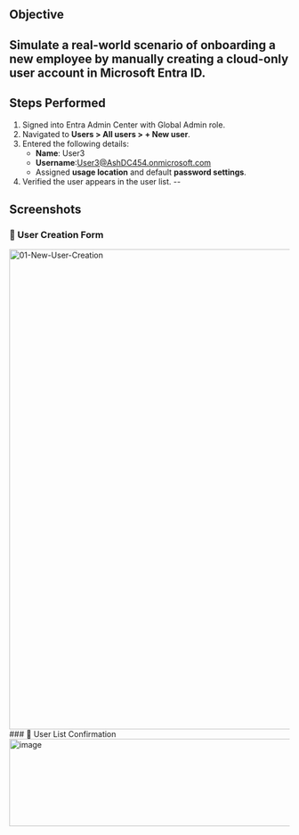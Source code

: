 
## Objective
Simulate a real-world scenario of onboarding a new employee by manually creating a cloud-only user account in Microsoft Entra ID.
--
## Steps Performed
1. Signed into Entra Admin Center with Global Admin role.
2. Navigated to **Users > All users > + New user**.
3. Entered the following details:
   - **Name**: User3
   - **Username**:User3@AshDC454.onmicrosoft.com
   - Assigned **usage location** and default **password settings**.
4. Verified the user appears in the user list.
--
## Screenshots

### 📸 User Creation Form
<img width="1675" height="862" alt="01-New-User-Creation" src="https://github.com/user-attachments/assets/85691cc9-4c7a-4a4e-adb2-27f651c1b9b7" />
### 📸 User List Confirmation
<img width="895" height="157" alt="image" src="https://github.com/user-attachments/assets/eb15dc35-0bc5-4d05-80ca-d77cc25024f0" />
